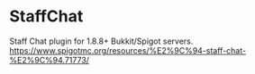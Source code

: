 # StaffChat
Staff Chat plugin for 1.8.8+ Bukkit/Spigot servers.
https://www.spigotmc.org/resources/%E2%9C%94-staff-chat-%E2%9C%94.71773/
